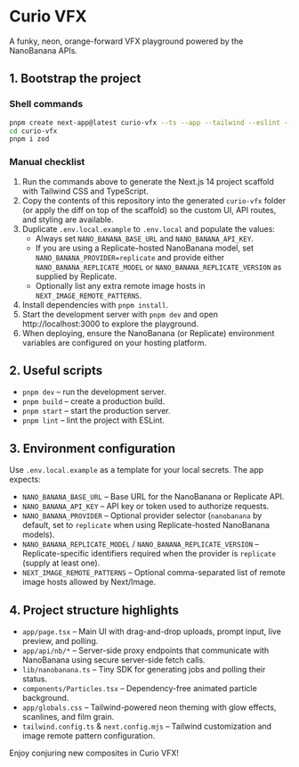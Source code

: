 # Curio VFX

A funky, neon, orange-forward VFX playground powered by the NanoBanana APIs.

## 1. Bootstrap the project

### Shell commands
```bash
pnpm create next-app@latest curio-vfx --ts --app --tailwind --eslint --src-dir false --import-alias "@/*"
cd curio-vfx
pnpm i zod
```

### Manual checklist
1. Run the commands above to generate the Next.js 14 project scaffold with Tailwind CSS and TypeScript.
2. Copy the contents of this repository into the generated `curio-vfx` folder (or apply the diff on top of the scaffold) so the custom UI, API routes, and styling are available.
3. Duplicate `.env.local.example` to `.env.local` and populate the values:
   - Always set `NANO_BANANA_BASE_URL` and `NANO_BANANA_API_KEY`.
   - If you are using a Replicate-hosted NanoBanana model, set `NANO_BANANA_PROVIDER=replicate` and provide either `NANO_BANANA_REPLICATE_MODEL` or `NANO_BANANA_REPLICATE_VERSION` as supplied by Replicate.
   - Optionally list any extra remote image hosts in `NEXT_IMAGE_REMOTE_PATTERNS`.
4. Install dependencies with `pnpm install`.
5. Start the development server with `pnpm dev` and open http://localhost:3000 to explore the playground.
6. When deploying, ensure the NanoBanana (or Replicate) environment variables are configured on your hosting platform.

## 2. Useful scripts

- `pnpm dev` – run the development server.
- `pnpm build` – create a production build.
- `pnpm start` – start the production server.
- `pnpm lint` – lint the project with ESLint.

## 3. Environment configuration

Use `.env.local.example` as a template for your local secrets. The app expects:

- `NANO_BANANA_BASE_URL` – Base URL for the NanoBanana or Replicate API.
- `NANO_BANANA_API_KEY` – API key or token used to authorize requests.
- `NANO_BANANA_PROVIDER` – Optional provider selector (`nanobanana` by default, set to `replicate` when using Replicate-hosted NanoBanana models).
- `NANO_BANANA_REPLICATE_MODEL` / `NANO_BANANA_REPLICATE_VERSION` – Replicate-specific identifiers required when the provider is `replicate` (supply at least one).
- `NEXT_IMAGE_REMOTE_PATTERNS` – Optional comma-separated list of remote image hosts allowed by Next/Image.

## 4. Project structure highlights

- `app/page.tsx` – Main UI with drag-and-drop uploads, prompt input, live preview, and polling.
- `app/api/nb/*` – Server-side proxy endpoints that communicate with NanoBanana using secure server-side fetch calls.
- `lib/nanobanana.ts` – Tiny SDK for generating jobs and polling their status.
- `components/Particles.tsx` – Dependency-free animated particle background.
- `app/globals.css` – Tailwind-powered neon theming with glow effects, scanlines, and film grain.
- `tailwind.config.ts` & `next.config.mjs` – Tailwind customization and image remote pattern configuration.

Enjoy conjuring new composites in Curio VFX!
